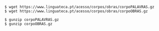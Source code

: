     $ wget https://www.linguateca.pt/acesso/corpos/obras/corpoPALAVRAS.gz
    $ wget https://www.linguateca.pt/acesso/corpos/obras/corpoOBRAS.gz

    $ gunzip corpoPALAVRAS.gz
    $ gunzip corpoOBRAS.gz